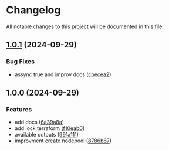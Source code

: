 # Changelog

All notable changes to this project will be documented in this file.

## [1.0.1](https://github.com/terraform-magalu-cloud/terraform-mgc-kubernetes/compare/v1.0.0...v1.0.1) (2024-09-29)


### Bug Fixes

* assync true and improv docs ([cbecea2](https://github.com/terraform-magalu-cloud/terraform-mgc-kubernetes/commit/cbecea2d4902e9c7218b4201f3123d7c75b9fecc))

## 1.0.0 (2024-09-29)


### Features

* add docs ([6a39a8a](https://github.com/terraform-magalu-cloud/terraform-mgc-kubernetes/commit/6a39a8a1250f7e2c22fcecc586b424e3c8577d9f))
* add lock terraform ([f10eab0](https://github.com/terraform-magalu-cloud/terraform-mgc-kubernetes/commit/f10eab0f837bcc765e33a6664235bb73dad78295))
* available outputs ([991a111](https://github.com/terraform-magalu-cloud/terraform-mgc-kubernetes/commit/991a1114ce2d007282b11163fbcf7dae0d570b66))
* improvment create nodepool ([8786b67](https://github.com/terraform-magalu-cloud/terraform-mgc-kubernetes/commit/8786b6767181727bb9541406e55bfffbf2aa65da))
